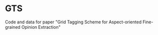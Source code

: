 # GTS
Code and data for paper "Grid Tagging Scheme for Aspect-oriented Fine-grained Opinion Extraction"

